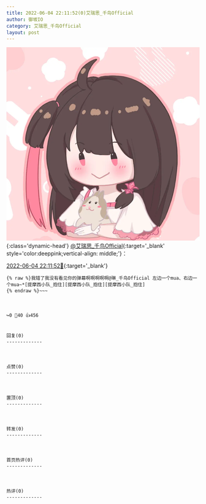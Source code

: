 ```yaml
---
title: 2022-06-04 22:11:52(0)艾瑞思_千鸟Official
author: 御坂IO
category: 艾瑞思_千鸟Official
layout: post
---
```


![img](/images/7e08840c56f251de28bdf766b647bd5fe9a5d50a.jpg){:class='dynamic-head'}
[@艾瑞思_千鸟Official](https://space.bilibili.com/1090010845/dynamic){:target='_blank' style='color:deeppink;vertical-align: middle;'}：

[2022-06-04 22:11:52🔗](https://t.bilibili.com/667925448169095172){:target='_blank'}

~~~
{% raw %}我错了我没有看见你的弹幕啊啊啊啊啊@琳_千鸟Official 左边一个mua、右边一个mua~*[提摩西小队_抱住][提摩西小队_抱住][提摩西小队_抱住]
{% endraw %}~~~



↪️0 💬40 👍456


回复(0)
-------------



点赞(0)
-------------



置顶(0)
-------------



转发(0)
-------------



首页热评(0)
-------------



热评(0)
-------------




